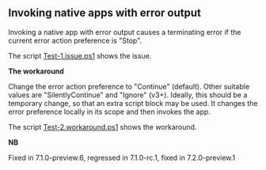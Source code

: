 ## Invoking native apps with error output

Invoking a native app with error output causes a terminating error if the
current error action preference is "Stop".

The script [Test-1.issue.ps1](Test-1.issue.ps1) shows the issue.

**The workaround**

Change the error action preference to "Continue" (default). Other suitable
values are "SilentlyContinue" and "Ignore" (v3+). Ideally, this should be a
temporary change, so that an extra script block may be used. It changes the
error preference locally in its scope and then invokes the app.

The script [Test-2.workaround.ps1](Test-2.workaround.ps1) shows the workaround.

**NB**

Fixed in 7.1.0-preview.6, regressed in 7.1.0-rc.1, fixed in 7.2.0-preview.1
